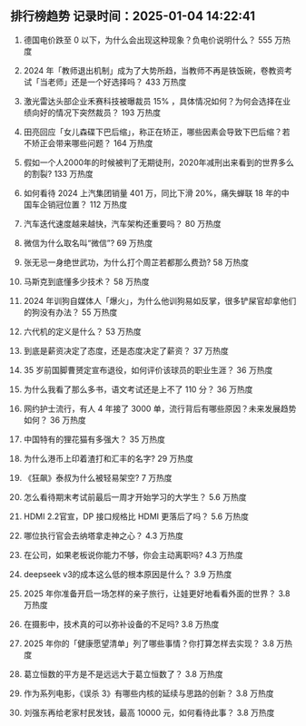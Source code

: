 
## 排行榜趋势 记录时间：2025-01-04 14:22:41
  
  1. 德国电价跌至 0 以下，为什么会出现这种现象？负电价说明什么？ 555 万热度
    
  2. 2024 年「教师退出机制」成为了大势所趋，当教师不再是铁饭碗，卷教资考试「当老师」还是一个好选择吗？ 433 万热度
    
  3. 激光雷达头部企业禾赛科技被曝裁员 15% ，具体情况如何？为何会选择在业绩向好的情况下突然裁员？ 193 万热度
    
  4. 田亮回应「女儿森碟下巴后缩」，称正在矫正，哪些因素会导致下巴后缩？若不矫正会带来哪些问题？ 164 万热度
    
  5. 假如一个人2000年的时候被判了无期徒刑，2020年减刑出来看到的世界多么的割裂? 133 万热度
    
  6. 如何看待 2024 上汽集团销量 401 万，同比下滑 20%，痛失蝉联 18 年的中国车企销冠位置？ 112 万热度
    
  7. 汽车迭代速度越来越快，汽车架构还重要吗？ 80 万热度
    
  8. 微信为什么取名叫“微信”? 69 万热度
    
  9. 张无忌一身绝世武功，为什么打个周芷若都那么费劲? 58 万热度
    
  10. 马斯克到底懂多少技术？ 58 万热度
    
  11. 2024 年训狗自媒体人「爆火」，为什么他训狗易如反掌，很多铲屎官却拿他们的狗没有办法？ 55 万热度
    
  12. 六代机的定义是什么？ 53 万热度
    
  13. 到底是薪资决定了态度，还是态度决定了薪资？ 37 万热度
    
  14. 35 岁前国脚曹赟定宣布退役，如何评价该球员的职业生涯？ 36 万热度
    
  15. 为什么我看了那么多书，语文考试还是上不了 110 分？ 36 万热度
    
  16. 网约护士流行，有人 4 年接了 3000 单，流行背后有哪些原因？未来发展趋势如何？ 36 万热度
    
  17. 中国特有的狸花猫有多强大？ 35 万热度
    
  18. 为什么港币上印着渣打和汇丰的名字? 29 万热度
    
  19. 《狂飙》泰叔为什么被轻易架空? 7 万热度
    
  20. 怎么看待期末考试前最后一周才开始学习的大学生？ 5.6 万热度
    
  21. HDMI 2.2官宣，DP 接口规格比 HDMI 更落后了吗？ 5.6 万热度
    
  22. 哪位执行官会去纳塔拿走神之心？ 4.3 万热度
    
  23. 在公司，如果老板说你能力不够，你会主动离职吗? 4.3 万热度
    
  24. deepseek v3的成本这么低的根本原因是什么？ 3.9 万热度
    
  25. 2025 年你准备开启一场怎样的亲子旅行，让娃更好地看看外面的世界？ 3.8 万热度
    
  26. 在摄影中，技术真的可以弥补设备的不足吗? 3.8 万热度
    
  27. 2025 年你的「健康愿望清单」列了哪些事情？你打算怎样去实现？ 3.8 万热度
    
  28. 葛立恒数的平方是不是远远大于葛立恒数了？ 3.8 万热度
    
  29. 作为系列电影，《误杀 3》有哪些内核的延续与思路的创新？ 3.8 万热度
    
  30. 刘强东再给老家村民发钱，最高 10000 元，如何看待此事？ 3.8 万热度
    